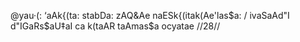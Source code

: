 @yau·(: ‘aAk{(ta: stabDa: zAQ&Ae naESk{(itak(Ae'las$a: /
ivaSaAd"I d"IGaRs$aU‡aI ca k(taAR taAmas$a ocyatae //28//
